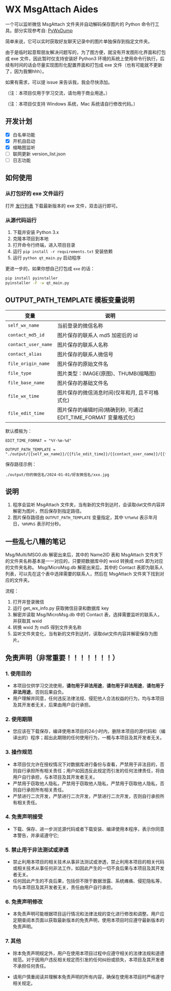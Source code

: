 # WX MsgAttach Aides

一个可以监听微信 MsgAttach 文件夹并自动解码保存图片的 Python 命令行工具。部分实现参考自: [PyWxDump](https://github.com/xaoyaoo/PyWxDump)

简单来说，它可以实时获取好友聊天记录中的图片单独保存到指定文件夹。


由于是临时起意帮朋友解决问题写的，为了图方便，就没有开发图形化界面和打包成 exe 文件，因此暂时仅支持安装好 Python3 环境的系统上使用命令行执行，后续有时间的话会尽量实现图形化配置界面和打包成 exe 文件（也有可能就不更新了，因为我懒hhh）。

如果有需求，可以提 issue 来告诉我，我会尽快添加。

（注：本项目仅用于学习交流，请勿用于商业用途。）

（注：本项目仅支持 Windows 系统，Mac 系统请自行修改代码。）

## 开发计划

- [x] 白名单功能
- [x] 开机自启动
- [x] 缩略图监听
- [ ] 联网更新 version_list.json
- [ ] 日志功能

## 如何使用

### 从打包好的 exe 文件运行

打开 [发行列表](https://github.com/ec50n9/MsgAttach-Watcher/releases) 下载最新版本的 exe 文件，双击运行即可。

### 从源代码运行

1. 下载并安装 Python 3.x
2. 克隆本项目到本地
3. 打开命令行终端，进入项目目录
4. 运行 `pip install -r requirements.txt` 安装依赖
5. 运行 `python qt_main.py` 启动程序

更进一步的，如果你想自己打包成 `exe` 的话：

```bash
pip install pyinstaller
pyinstaller -F -w qt_main.py
```

## OUTPUT_PATH_TEMPLATE 模板变量说明

| 变量 | 说明 |
| --- | --- |
| `self_wx_name` | 当前登录的微信名称 |
| `contact_md5_id` | 图片保存的联系人 md5 加密后的 id |
| `contact_user_name` | 图片保存的联系人名称 |
| `contact_alias` | 图片保存的联系人微信号 |
| `file_origin_name` | 图片保存的原始文件名 |
| `file_type` | 图片类型：IMAGE(原图)、THUMB(缩略图) |
| `file_base_name` | 图片保存的基础文件名 |
| `file_wx_time` | 图片保存的微信消息时间(仅年和月, 且不可格式化) |
| `file_edit_time` | 图片保存的编辑时间(精确到秒, 可通过 EDIT_TIME_FORMAT 变量格式化) |

默认模板为：

```
EDIT_TIME_FORMAT = "%Y-%m-%d"

OUTPUT_PATH_TEMPLATE = "./output/{{self_wx_name}}/{{file_edit_time}}/{{contact_user_name}}/{{file_base_name}}.jpg"
```

保存路径示例：

```
./output/你的微信名/2024-01-01/好友微信名/xxx.jpg
```

## 说明

1. 程序会监听 MsgAttach 文件夹，当有新的文件到达时，会读取dat文件内容并解密为图片，然后保存到指定路径。
2. 图片保存路径由 `OUTPUT_PATH_TEMPLATE` 变量指定，其中 `%Y%m%d` 表示年月日，`%H%M%S` 表示时分秒。

## 一些乱七八糟的笔记

Msg/Multi/MSG0.db 解密出来后，其中的 Name2ID 表和 MsgAttach 文件夹下的文件夹名称基本是一一对应的，只要把数据库中的 wxid 转换成 md5 即为对应的文件夹名称。
Msg/MicroMsg.db 解密出来后，其中的 Contact 表即为联系人列表，可以先在这个表中选择需要的联系人，然后在 MsgAttach 文件夹下找到对应的文件夹。

流程：
1. 打开并登录微信
2. 运行 get_wx_info.py 获取微信目录和数据库 key
3. 解密并读取 Msg/MicroMsg.db 中的 Contact 表，选择需要监听的联系人，并获取其 wxid
4. 转换 wxid 为 md5 得到文件夹名称
5. 监听文件夹变化，当有新的文件到达时，读取dat文件内容并解密保存为图片。

## 免责声明（非常重要！！！！！！！）

### 1. 使用目的

* 本项目仅供学习交流使用，**请勿用于非法用途**，**请勿用于非法用途**，**请勿用于非法用途**，否则后果自负。
* 用户理解并同意，任何违反法律法规、侵犯他人合法权益的行为，均与本项目及其开发者无关，后果由用户自行承担。

### 2. 使用期限

* 您应该在下载保存，编译使用本项目的24小时内，删除本项目的源代码和（编译出的）程序；超出此期限的任何使用行为，一概与本项目及其开发者无关。

### 3. 操作规范

* 本项目仅允许在授权情况下对数据库进行备份与查看，严禁用于非法目的，否则自行承担所有相关责任；用户如因违反此规定而引发的任何法律责任，将由用户自行承担，与本项目及其开发者无关。
* 严禁用于窃取他人隐私，严禁用于窃取他人隐私，严禁用于窃取他人隐私，否则自行承担所有相关责任。
* 严禁进行二次开发，严禁进行二次开发，严禁进行二次开发，否则自行承担所有相关责任。

### 4. 免责声明接受

* 下载、保存、进一步浏览源代码或者下载安装、编译使用本程序，表示你同意本警告，并承诺遵守它;

### 5. 禁止用于非法测试或渗透

* 禁止利用本项目的相关技术从事非法测试或渗透，禁止利用本项目的相关代码或相关技术从事任何非法工作，如因此产生的一切不良后果与本项目及其开发者无关。
* 任何因此产生的不良后果，包括但不限于数据泄露、系统瘫痪、侵犯隐私等，均与本项目及其开发者无关，责任由用户自行承担。

### 6. 免责声明修改

* 本免责声明可能根据项目运行情况和法律法规的变化进行修改和调整。用户应定期查阅本页面以获取最新版本的免责声明，使用本项目时应遵守最新版本的免责声明。

### 7. 其他

* 除本免责声明规定外，用户在使用本项目过程中应遵守相关的法律法规和道德规范。对于因用户违反相关规定而引发的任何纠纷或损失，本项目及其开发者不承担任何责任。

* 请用户慎重阅读并理解本免责声明的所有内容，确保在使用本项目时严格遵守相关规定。